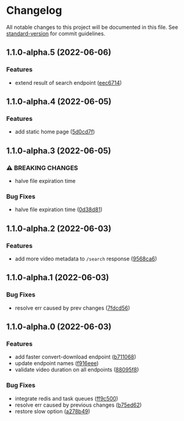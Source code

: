 # Changelog

All notable changes to this project will be documented in this file. See [standard-version](https://github.com/conventional-changelog/standard-version) for commit guidelines.

## 1.1.0-alpha.5 (2022-06-06)


### Features

* extend result of search endpoint ([eec6714](https://github.com/huenique/audible-youtube/commit/eec6714abcc6d09c1d1d8ae6f60f8cc8e5de43ed))

## 1.1.0-alpha.4 (2022-06-05)


### Features

* add static home page ([5d0cd7f](https://github.com/huenique/audible-youtube/commit/))

## 1.1.0-alpha.3 (2022-06-05)


### ⚠ BREAKING CHANGES

* halve file expiration time

### Bug Fixes

* halve file expiration time ([0d38d81](https://github.com/huenique/audible-youtube/commit/0d38d81b4ac31019a855c45423e4c1094111fbd8))

## 1.1.0-alpha.2 (2022-06-03)


### Features

* add more video metadata to `/search` response ([9568ca6](https://github.com/huenique/audible-youtube/commit/9568ca63084c49fcafbc0ffa5b40ff8cb023d291))

## 1.1.0-alpha.1 (2022-06-03)


### Bug Fixes

* resolve err caused by prev changes ([7fdcd56](https://github.com/huenique/audible-youtube/commit/7fdcd565941152e723d83905f3f773e0d895b01a))


## 1.1.0-alpha.0 (2022-06-03)


### Features

* add faster convert-download endpoint ([b711068](https://github.com/huenique/audible-youtube/commit/b711068123c199e84e08d8d89e977d54e10b37d7))
* update endpoint names ([f916eee](https://github.com/huenique/audible-youtube/commit/f916eee9e3110efcf1af4073b58e54774effd90d))
* validate video duration on all endpoints ([88095f8](https://github.com/huenique/audible-youtube/commit/88095f8645ac479a2680f69415aaee3033a357d2))


### Bug Fixes

* integrate redis and task queues ([ff9c500](https://github.com/huenique/audible-youtube/commit/ff9c500fa7fd32a183b87efc44dfd5350a77f44e))
* resolve err caused by previous changes ([b75ed62](https://github.com/huenique/audible-youtube/commit/b75ed627fdca5b100af115b6577ae886196eb16a))
* restore slow option ([a278b49](https://github.com/huenique/audible-youtube/commit/a278b493cdda60d0dd181f38e8cf185ae35fae26))

